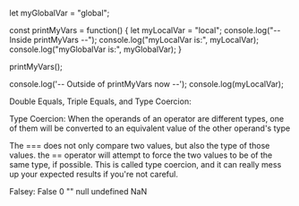 let myGlobalVar = "global";

const printMyVars = function() {
  let myLocalVar = "local";
  console.log("-- Inside printMyVars --");
  console.log("myLocalVar is:", myLocalVar);
  console.log("myGlobalVar is:", myGlobalVar);
}

printMyVars();

console.log('-- Outside of printMyVars now --');
console.log(myLocalVar);

Double Equals, Triple Equals, and Type Coercion:

Type Coercion: When the operands of an operator are different types, one of them will be converted to an equivalent value of the other operand's type

The === does not only compare two values, but also the type of those values.
the == operator will attempt to force the two values to be of the same type, if possible. This is called type coercion, and it can really mess up your expected results if you're not careful.

Falsey:
False
0
""
null
undefined
NaN